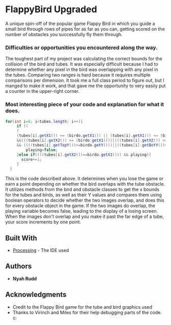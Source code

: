 # FlappyBird Upgraded
A unique spin-off of the popular game Flappy Bird in which you guide a small bird through rows of pipes for as far as you can, getting scored on the number of obstacles you successfully fly them through.

### Difficulties or opportunities you encountered along the way.
The toughest part of my project was calculating the correct bounds for the collision of the bird and tubes. It was especially difficult because I had to determine whether any pixel in the bird was overlapping with any pixel in the tubes. Comparing two ranges is hard because it requires multiple comparisons per dimension. It took me a full class period to figure out, but I manged to make it work, and that gave me the opportunity to very easily put a counter in the upper-right corner.

### Most interesting piece of your code and explanation for what it does.

```Java
for(int i=0; i<tubes.length; i++){
     if ((
     ( 
     (tubes[i].getX1()) <= (birdo.getX1()) || (tubes[i].getX1()) <= (birdo.getX2()))
     &&(((tubes[i].getX2()) >= (birdo.getX1()))||((tubes[i].getX2()) >= (birdo.getX2()))))
     && ((((tubes[i].getTopY())>=birdo.getY()))||((tubes[i].getBotY())<=birdo.getY()))){
         playing=false;
     }else if((((tubes[i].getX2())==birdo.getX1())) && playing){
       score+=1;
     }
  }
```
This is the code described above. It determines when you lose the game or earn a point depending on whether the bird overlaps with the tube obstacle. It utilizes methods from the bird and obstacle classes to get the x bounds for the tubes and birds, as well as their Y values and compares them using boolean operators to decide whether the two images overlap, and does this for every obstacle object in the game. If the two images do overlap, the playing variable becomes false, leading to the display of a losing screen. When the images don't overlap and you make it past the far edge of a tube, your score increments by one point.

## Built With

* [Processing](https://processing.org/) - The IDE used

## Authors
* **Nyah Rudd** 

## Acknowledgments
* Credit to the Flappy Bird game for the tube and bird graphics used
* Thanks to Virinch and Miles for their help debugging parts of the code. c:
